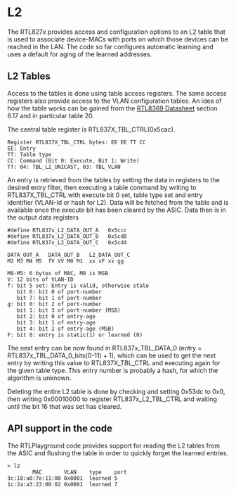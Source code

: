 # L2

The RTL827x provides access and configuration options to an L2 table that
is used to associate device-MACs with ports on which those devices can
be reached in the LAN. The code so far configures automatic learning and
uses a default for aging of the learned addresses.

## L2 Tables
Access to the tables is done using table access registers. The same access
registers also provide access to the VLAN configuration tables. An idea of how
the table works can be gained from the [RTL8369 Datasheet](http://realtek.info/pdf/rtl8366_8369_datasheet_1-1.pdf)
section 8.17 and in particular table 20.

The central table register is RTL837X_TBL_CTRL(0x5cac).
```
Register RTL837X_TBL_CTRL bytes: EE EE TT CC
EE: Entry
TT: Table type
CC: Command (Bit 0: Execute, Bit 1: Write)
TT: 04: TBL_L2_UNICAST, 03: TBL_VLAN
```

An entry is retrieved from the tables by setting the data in registers to the
desired entry filter, then executing a table command by writing to RTL837X_TBL_CTRL
with execute bit 0 set, table type set and entry identifier (VLAN-Id or hash for L2).
Data will be fetched from the table and is available once the execute bit has been
cleared by the ASIC. Data then is in the output data registers

```
#define RTL837x_L2_DATA_OUT_A	0x5ccc
#define RTL837x_L2_DATA_OUT_B	0x5cd0
#define RTL837x_L2_DATA_OUT_C	0x5cd4

DATA_OUT_A   DATA_OUT_B   L2_DATA_OUT_C
M2 M3 M4 M5  fV VV M0 M1  xx xF xx gg

M0-M5: 6 bytes of MAC, M0 is MSB
V: 12 bits of VLAN-ID
f: bit 5 set: Entry is valid, otherwise stale
   bit 6: bit 0 of port-number
   bit 7: bit 1 of port-number
g: bit 0: bit 2 of port-number
   bit 1: bit 3 of port-number (MSB)
   bit 2: bit 0 of entry-age
   bit 3: bit 1 of entry-age
   bit 4: bit 2 of entry-age (MSB)
F: bit 0: entry is static(1) or learned (0)
```
The next entry can be now found in RTL837x_TBL_DATA_0 (entry = RTL837x_TBL_DATA_0_bits(0-11) + 1),
which can be used to get the next entry by writing this value to RTL837X_TBL_CTRL
and executing again for the given table type. This entry number is probably a hash, for which
the algorithm is unknown.

Deleting the entire L2 table is done by checking and setting 0x53dc to 0x0, then writing
0x00010000 to register RTL837x_L2_TBL_CTRL and waiting until the bit 16 that was
set has cleared.


## API support in the code
The RTLPlayground code provides support for reading the L2 tables from the
ASIC and flushing the table in order to quickly forget the learned entries.
```
> l2
        MAC       VLAN    type    port
3c:18:a0:7e:11:00 0x0001  learned 5
1c:2a:a3:23:00:02 0x0001  learned 7
```
